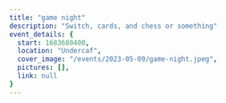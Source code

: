 ```yaml
---
title: "game night"
description: "Switch, cards, and chess or something"
event_details: {
  start: 1683680400,
  location: "Undercaf",
  cover_image: "/events/2023-05-09/game-night.jpeg",
  pictures: [],
  link: null
}
---
```

